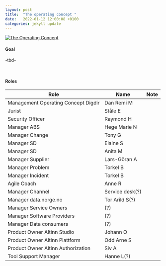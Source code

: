 ```yaml
---
layout: post
title:  "The operating concept "
date:   2022-01-12 12:00:08 +0100
categories: jekyll update
---
```


[![The Operating Concept ](/processes/assets/images/operating-concept.png)](/processes/assets/images/operating-concept.png)

#### Goal
-tbd-

<br />

#### Roles

| Role | Name | Note |
| -- | -- | -- |
| Management Operating Concept Digdir | Dan Remi M |  |
| Jurist | Ståle E |  |
| Security Officer | Raymond H |  |
| Manager ABS | Hege Marie N |  |
| Manager Change | Tony G |  |
| Manager SD | Elaine S |  |
| Manager SD | Anita M |  |
| Manager Supplier | Lars-Göran A |  |
| Manager Problem | Torkel B |  |
| Manager Incident | Torkel B |  |
| Agile Coach | Anne R |  |
| Manager Channel | Service desk(?) |  |
| Manager data.norge.no | Tor Arild S(?) |  |
| Manager Service Owners | (?) |  |
| Manager Software Providers | (?) |  |
| Manager Data consumers | (?) |  |
| Product Owner Altinn Studio | Johann O |  |
| Product Owner Altinn Plattform | Odd Arne S |  |
| Product Owner Altinn Authorization | Siv A |  |
| Tool Support Manager | Hanne L(?) |  |